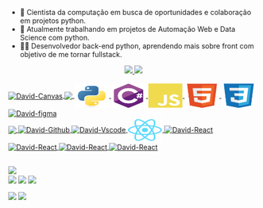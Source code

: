 - 👨‍ Cientista da computação em busca de oportunidades e colaboração em projetos python.
- 🔭 Atualmente trabalhando em projetos de Automação Web e Data Science com python.
- 👨‍💻 Desenvolvedor back-end python, aprendendo mais sobre front com objetivo de me tornar fullstack.

<div align="center">
  <a href="https://github.com/ThiagoF">
  <img height="180em" src="https://github-readme-stats.vercel.app/api?username=ThiagoF&show_icons=true&theme=cobalt&include_all_commits=true&count_private=true"/>
  <img height="180em" src="https://github-readme-stats.vercel.app/api/top-langs/?username=ThiagoF&layout=compact&langs_count=7&theme=cobalt"/>
</div>



<div style="display: inline_block"><br>
  <img align="center" alt="David-Canvas" height="50" width="70" src="https://cdn.jsdelivr.net/gh/devicons/devicon/icons/c/c-original.svg" />
  <img align= "center" src ="https://res.cloudinary.com/practicaldev/image/fetch/s--KGACfmZ6--/c_limit,f_auto,fl_progressive,q_50,w_70/https://dev-to-uploads.s3.amazonaws.com/uploads/badge/badge_image/130/bug-smash-badge.png"/>
  <img align="center" alt="David-Python" height="50" width="70" src="https://raw.githubusercontent.com/devicons/devicon/master/icons/python/python-original.svg">
  <img align="center" alt="David-Csharp" height="50" width="70" src="https://raw.githubusercontent.com/devicons/devicon/master/icons/csharp/csharp-original.svg">
  <img align="center" alt="David-Js" height="50" width="70" src="https://raw.githubusercontent.com/devicons/devicon/master/icons/javascript/javascript-plain.svg">
  <img align="center" alt="David-HTML" height="50" width="70" src="https://raw.githubusercontent.com/devicons/devicon/master/icons/html5/html5-original.svg">
  <img align="center" alt="David-CSS" height="50" width="70" src="https://raw.githubusercontent.com/devicons/devicon/master/icons/css3/css3-original.svg">

  <img align="center" alt="David-figma" height="50" width="70" src="https://cdn.jsdelivr.net/gh/devicons/devicon/icons/figma/figma-original.svg" />
  <br>
  <img align= "center" src= "https://res.cloudinary.com/practicaldev/image/fetch/s--ytlCYKyP--/c_limit,f_auto,fl_progressive,q_40,w_60/https://dev-to-uploads.s3.amazonaws.com/uploads/badge/badge_image/22/git-sticker.png"/>
  <img align="center" alt="David-Github" height="50" width="70" src="https://cdn.jsdelivr.net/gh/devicons/devicon/icons/firefox/firefox-original.svg" />
  <img align="center" alt="David-Vscode" height="50" width="70" src="https://cdn.jsdelivr.net/gh/devicons/devicon/icons/vscode/vscode-original.svg" />
  <img align="center" alt="David-React" height="50" width="70" src="https://raw.githubusercontent.com/devicons/devicon/master/icons/react/react-original.svg">
  <img align="center" alt="David-React" height="50" width="70" src="https://cdn.jsdelivr.net/gh/devicons/devicon/icons/docker/docker-original-wordmark.svg" />
  <img align="center" alt="David-React" height="50" width="70" src="https://cdn.jsdelivr.net/gh/devicons/devicon/icons/phalcon/phalcon-original.svg" />
  <img align="center" alt="David-React" height="50" width="70" src="https://cdn.jsdelivr.net/gh/devicons/devicon/icons/linux/linux-original.svg" />
  <img align="center" alt="David-React" height="50" width="70" src="https://cdn.jsdelivr.net/gh/devicons/devicon/icons/vscode/vscode-original-wordmark.svg" />
  
</div>
  
##

<div> 
   <a href="https://twitter.com/ThiagoFx00/#" target="_blank"><img src="https://img.shields.io/twitter/follow/ThiagoFx00?style=social" target="_blank"></a> <br>
  <a href="https://instagram.com/otherthiago" target="_blank"><img src="https://img.shields.io/badge/-Instagram-%23E4405F?style=for-the-badge&logo=instagram&logoColor=white" target="_blank"></a>
  <a href = "mailto:tvasconcelos6@gmail.com"><img src="https://img.shields.io/badge/-Gmail-%23333?style=for-the-badge&logo=gmail&logoColor=white" target="_blank"></a>
  <a href="https://www.linkedin.com/in/thiago-vasconcelos-a4634a217/" target="_blank"><img src="https://img.shields.io/badge/-LinkedIn-%230077B5?style=for-the-badge&logo=linkedin&logoColor=white" target="_blank"></a> 
  
  <a href="https://www.twitch.tv/#" target="_blank"><img src="https://img.shields.io/badge/Twitch-9146FF?style=for-the-badge&logo=twitch&logoColor=white" target="_blank"></a>
  <a href="https://discord.gg/#" target="_blank"><img src="https://img.shields.io/badge/Discord-7289DA?style=for-the-badge&logo=discord&logoColor=white" target="_blank"></a> 
 
</div>
          





          
